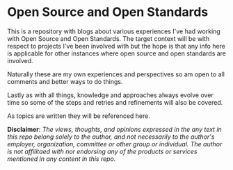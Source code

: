 # Open Source and Open Standards

This is a repository with blogs about various experiences I've had working with Open Source and Open Standards. The target context will be with respect to projects I've been involved with but the hope is that any info here 
is applicable for other instances where open source and open standards are involved.

Naturally these are my own experiences and perspectives so am open to all comments and better ways to do things.

Lastly as with all things, knowledge and approaches always evolve over time so some of the steps and retries and refinements will also be covered.

As topics are written they will be referenced here.

**Disclaimer**: *The views, thoughts, and opinions expressed in the any text in this repo belong solely to the author, and not necessarily to the author's employer, organization, committee or other group or individual. The author is not affilitaed with nor endorsing any of the products or services mentioned in any content in this repo.*
